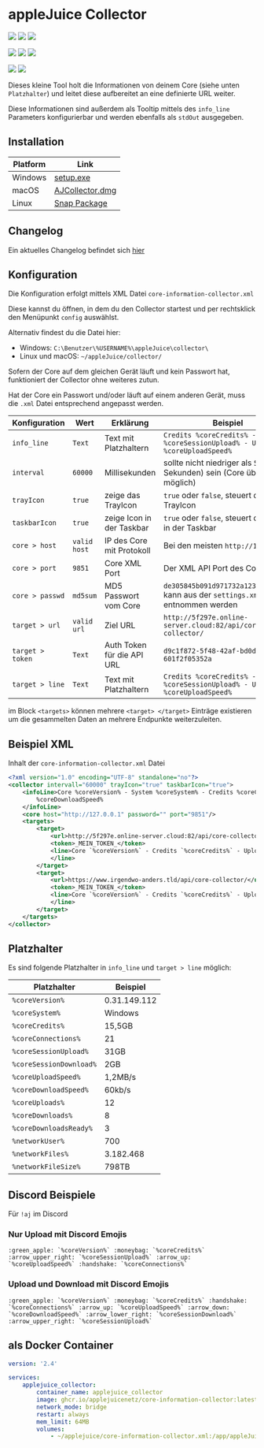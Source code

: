 # appleJuice Collector

![](https://img.shields.io/github/v/release/applejuicenetz/core-information-collector.svg)
![](https://img.shields.io/github/downloads/applejuicenetz/core-information-collector/total)
![](https://img.shields.io/github/license/applejuicenetz/core-information-collector.svg)

![](https://github.com/applejuicenetz/core-information-collector/actions/workflows/container.yml/badge.svg)
![](https://img.shields.io/docker/pulls/applejuicenetz/core-information-collector)
![](https://img.shields.io/docker/image-size/applejuicenetz/core-information-collector)

![](https://github.com/applejuicenetz/core-information-collector/actions/workflows/snapcraft.yml/badge.svg)
![](https://snapcraft.io/applejuice-collector/badge.svg)

Dieses kleine Tool holt die Informationen von deinem Core (siehe unten `Platzhalter`) und leitet diese aufbereitet an eine definierte URL weiter.

Diese Informationen sind außerdem als Tooltip mittels des `info_line` Parameters konfigurierbar und werden ebenfalls als `stdOut` ausgegeben.


## Installation

| Platform 	| Link          	                                                                       |
|----------	|------------------------------------------------------------------------------------------|
| Windows  	| [setup.exe](https://github.com/applejuicenetz/core-information-collector/releases)   	   |
| macOS    	| [AJCollector.dmg](https://github.com/applejuicenetz/core-information-collector/releases) |
| Linux    	| [Snap Package](https://snapcraft.io/applejuice-collector)	                               |

## Changelog

Ein aktuelles Changelog befindet sich [hier](CHANGELOG.md)

## Konfiguration

Die Konfiguration erfolgt mittels XML Datei `core-information-collector.xml`

Diese kannst du öffnen, in dem du den Collector startest und per rechtsklick den Menüpunkt `config` auswählst.

Alternativ findest du die Datei hier:
- Windows: `C:\Benutzer\%USERNAME%\appleJuice\collector\`
- Linux und macOS: `~/appleJuice/collector/`


Sofern der Core auf dem gleichen Gerät läuft und kein Passwort hat, funktioniert der Collector ohne weiteres zutun.

Hat der Core ein Passwort und/oder läuft auf einem anderen Gerät, muss die `.xml` Datei entsprechend angepasst werden.

| Konfiguration    | Wert         | Erklärung                  | Beispiel                                                                          |
|------------------|--------------|----------------------------|-----------------------------------------------------------------------------------|
| `info_line`      | `Text`       | Text mit Platzhaltern      | `Credits %coreCredits% - Uploaded %coreSessionUpload% - Upload %coreUploadSpeed%` |
| `interval`       | `60000`      | Millisekunden              | sollte nicht niedriger als `5000` (5 Sekunden) sein (Core überlastung möglich)    |
| `trayIcon`       | `true`       | zeige das TrayIcon         | `true` oder `false`, steuert das TrayIcon                                         |
| `taskbarIcon`    | `true`       | zeige Icon in der Taskbar  | `true` oder `false`, steuert das Icon in der Taskbar                              |
| `core > host`    | `valid host` | IP des Core mit Protokoll  | Bei den meisten `http://127.0.0.1`                                                |
| `core > port `   | `9851`       | Core XML Port              | Der XML API Port des Core                                                         |
| `core > passwd`  | `md5sum`     | MD5 Passwort vom Core      | `de305845b091d971732a123977e2d816` kann aus der `settings.xml` entnommen werden   |
| `target > url`   | `valid url`  | Ziel URL                   | `http://5f297e.online-server.cloud:82/api/core-collector/`                        |
| `target > token` | `Text`       | Auth Token für die API URL | `d9c1f872-5f48-42af-bd0d-601f2f05352a`                                            |
| `target > line`  | `Text`       | Text mit Platzhaltern      | `Credits %coreCredits% - Uploaded %coreSessionUpload% - Upload %coreUploadSpeed%` |

im Block `<targets>` können mehrere `<target> </target>` Einträge existieren um die gesammelten Daten an mehrere Endpunkte weiterzuleiten.

## Beispiel XML

Inhalt der `core-information-collector.xml` Datei

```xml
<?xml version="1.0" encoding="UTF-8" standalone="no"?>
<collector intervall="60000" trayIcon="true" taskbarIcon="true">
    <infoLine>Core %coreVersion% - System %coreSystem% - Credits %coreCredits% - Uploaded %coreSessionUpload% - Downloaded %coreSessionDownload% - Upload %coreUploadSpeed% - Download
        %coreDownloadSpeed%
    </infoLine>
    <core host="http://127.0.0.1" password="" port="9851"/>
    <targets>
        <target>
            <url>http://5f297e.online-server.cloud:82/api/core-collector/</url>
            <token>_MEIN_TOKEN_</token>
            <line>Core `%coreVersion%` - Credits `%coreCredits%` - Uploaded `%coreSessionUpload%` - Downloaded `%coreSessionDownload%` - Upload `%coreUploadSpeed%` - Download `%coreDownloadSpeed%`
            </line>
        </target>
        <target>
            <url>https://www.irgendwo-anders.tld/api/core-collector/</url>
            <token>_MEIN_TOKEN_</token>
            <line>Core `%coreVersion%` - Credits `%coreCredits%` - Uploaded `%coreSessionUpload%` - Downloaded `%coreSessionDownload%` - Upload `%coreUploadSpeed%` - Download `%coreDownloadSpeed%`
            </line>
        </target>
    </targets>
</collector>
```

## Platzhalter

Es sind folgende Platzhalter in `info_line` und `target > line` möglich:

| Platzhalter             | Beispiel     |
|-------------------------|--------------|
| `%coreVersion%`         | 0.31.149.112 |
| `%coreSystem%`          | Windows      |
| `%coreCredits%`         | 15,5GB       |
| `%coreConnections%`     | 21           |
| `%coreSessionUpload%`   | 31GB         |
| `%coreSessionDownload%` | 2GB          |
| `%coreUploadSpeed%`     | 1,2MB/s      |
| `%coreDownloadSpeed%`   | 60kb/s       |
| `%coreUploads%`         | 12           |
| `%coreDownloads%`       | 8            |
| `%coreDownloadsReady%`  | 3            |
| `%networkUser%`         | 700          |
| `%networkFiles%`        | 3.182.468    |
| `%networkFileSize%`     | 798TB        |

## Discord Beispiele

Für `!aj` im Discord

### Nur Upload mit Discord Emojis

```plain
:green_apple: `%coreVersion%` :moneybag: `%coreCredits%` :arrow_upper_right: `%coreSessionUpload%` :arrow_up: `%coreUploadSpeed%` :handshake: `%coreConnections%`
```

### Upload und Download mit Discord Emojis

```plain
:green_apple: `%coreVersion%` :moneybag: `%coreCredits%` :handshake: `%coreConnections%` :arrow_up: `%coreUploadSpeed%` :arrow_down: `%coreDownloadSpeed%` :arrow_lower_right: `%coreSessionDownload%` :arrow_upper_right: `%coreSessionUpload%`
```

## als Docker Container

```yaml
version: '2.4'

services:
    applejuice_collector:
        container_name: applejuice_collector
        image: ghcr.io/applejuicenetz/core-information-collector:latest
        network_mode: bridge
        restart: always
        mem_limit: 64MB
        volumes:
            - ~/applejuice/core-information-collector.xml:/app/appleJuice/collector/core-information-collector.xml
```
